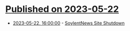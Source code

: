 # [Published on 2023-05-22](index.md)

* [2023-05-22, 16:00:00](https://soylentnews.org/meta/article.pl?sid=23/05/20/0343254&from=rss) - [SoylentNews Site Shutdown](https://soylentnews.org/meta/article.pl?sid=23/05/20/0343254&from=rss)
